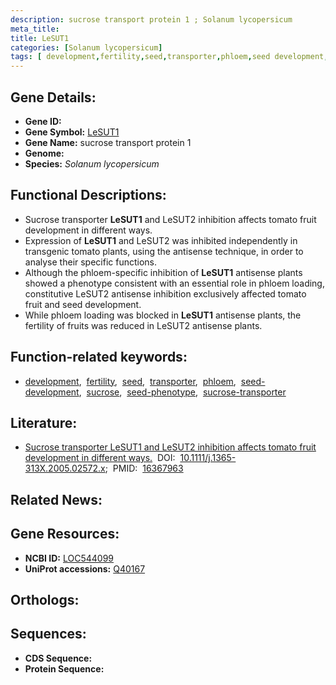 ```yaml
---
description: sucrose transport protein 1 ; Solanum lycopersicum
meta_title:
title: LeSUT1
categories: [Solanum lycopersicum]
tags: [ development,fertility,seed,transporter,phloem,seed development,sucrose,seed phenotype,sucrose transporter ]
---
```


## Gene Details:
- **Gene ID:** []()
- **Gene Symbol:** <u>LeSUT1</u>
- **Gene Name:** sucrose transport protein 1
- **Genome:** []()
- **Species:** *Solanum lycopersicum*

## Functional Descriptions:
   - Sucrose transporter **LeSUT1** and LeSUT2 inhibition affects tomato fruit development in different ways.
   - Expression of **LeSUT1** and LeSUT2 was inhibited independently in transgenic tomato plants, using the antisense technique, in order to analyse their specific functions.
   - Although the phloem-specific inhibition of **LeSUT1** antisense plants showed a phenotype consistent with an essential role in phloem loading, constitutive LeSUT2 antisense inhibition exclusively affected tomato fruit and seed development.
   - While phloem loading was blocked in **LeSUT1** antisense plants, the fertility of fruits was reduced in LeSUT2 antisense plants.

## Function-related keywords:
   - [development](/tags/development/),&nbsp;&nbsp;[fertility](/tags/fertility/),&nbsp;&nbsp;[seed](/tags/seed/),&nbsp;&nbsp;[transporter](/tags/transporter/),&nbsp;&nbsp;[phloem](/tags/phloem/),&nbsp;&nbsp;[seed-development](/tags/seed-development/),&nbsp;&nbsp;[sucrose](/tags/sucrose/),&nbsp;&nbsp;[seed-phenotype](/tags/seed-phenotype/),&nbsp;&nbsp;[sucrose-transporter](/tags/sucrose-transporter/)

## Literature:
   - [Sucrose transporter LeSUT1 and LeSUT2 inhibition affects tomato fruit development in different ways.](https://doi.org/10.1111/j.1365-313X.2005.02572.x)&nbsp;&nbsp;DOI:&nbsp;&nbsp;[10.1111/j.1365-313X.2005.02572.x](https://doi.org/10.1111/j.1365-313X.2005.02572.x);&nbsp;&nbsp;PMID:&nbsp;&nbsp;[16367963](https://pubmed.ncbi.nlm.nih.gov/16367963/)

## Related News:

## Gene Resources:
- **NCBI ID:**  [LOC544099](https://www.ncbi.nlm.nih.gov/gene/?term=LOC544099)
- **UniProt accessions:**  [Q40167](https://www.uniprot.org/uniprotkb/Q40167/entry)

## Orthologs:

## Sequences:
- **CDS Sequence:**
- **Protein Sequence:**
